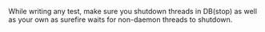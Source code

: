 While writing any test, make sure you shutdown threads in DB(stop) as well
as your own as surefire waits for non-daemon threads to shutdown.
